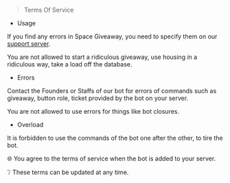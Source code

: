 > Terms Of Service
- Usage

If you find any errors in Space Giveaway, you need to specify them on our [support server](https://discord.gg/KZfAEjrPUF).

You are not allowed to start a ridiculous giveaway, use housing in a ridiculous way, take a load off the database. 

- Errors 

Contact the Founders or Staffs of our bot for errors of commands such as giveaway, button role, ticket provided by the bot on your server.

You are not allowed to use errors for things like bot closures. 

- Overload

It is forbidden to use the commands of the bot one after the other, to tire the bot. 

🌐 You agree to the terms of service when the bot is added to your server.

❔ These terms can be updated at any time. 
